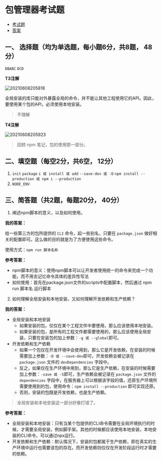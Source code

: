 # 包管理器考试题

- [考试题](https://duyiedu.yuque.com/docs/share/d65c9591-6c6a-4206-a5af-841be673d707?)
- [答案](https://duyiedu.yuque.com/docs/share/5302e568-8308-4780-903c-35a9e84d2efd?#)

## 一、 选择题（均为单选题，每小题6分，共8题， 48分）

`DBABC` `DCD`

**T3注解**

![20210608205818](https://cdn.jsdelivr.net/gh/123taojiale/dahuyou_picture@main/blogs/20210608205818.png)

全局安装的库只能对外暴露全局的命令，并不能让其他工程使用它的API。因此，要使用某个包的API，必须使用本地安装。

> 不理解

**T4注解**

![20210608205923](https://cdn.jsdelivr.net/gh/123taojiale/dahuyou_picture@main/blogs/20210608205923.png)

> 回顾 npm 笔记，包的使用那一部分。

## 二、填空题（每空2分，共6空， 12分）

1. `init` `package` `i 或 install 或 add` `--save-dev 或 -D` `npm install --production 或 npm i --production`
2. `NODE_ENV`

## 三、简答题（共2题，每题20分， 40分）

1. 阐述npm脚本的意义，以及如何使用。

**我的答案：**

给一些第三方的包所提供的 `CLI` 命令，起一些别名，只要在 `package.json` 做好相关的配置即可。这么做的目的就是为了方便使用这些命令。

使用方式：`npm run 脚本名称`

**参考答案：**

- npm脚本的意义：使用npm脚本可以让开发者使用统一的命令来完成一个功能，而不用去记忆命令具体的差异性写法
- 如何使用：首先在package.json文件的scripts中配置脚本，然后通过 npm run 脚本名 运行脚本

2. 如何理解全局安装和本地安装，又如何理解开发依赖和生产依赖？

**我的答案：**

- 全局安装和本地安装
  - 如果安装的包，仅仅在某个工程文件中要使用，那么应该使用本地安装。
  - 如果安装的包，是所有的工程文件都需要使用的，那么应该使用全局安装，只要在安装包的加上参数：`-g 或 --global`即可。
- 开发依赖和生产依赖
  - 如果一个包仅在开发环境中会使用到，那么它是开发依赖，在安装的时候需要加上参数：`-D 或 --save-dev`即可，开发依赖会被记录在 `package.json` 文件的 `devDependencies` 字段中。
  - 反之，如果仅在生产环境中用到，那么它是生产依赖，在安装的时候需要加上参数：`-save 或 -S`即可，生产依赖会被记录在 `package.json` 文件的 `dependencies` 字段中，在服务器上可以根据该字段的值，还原生产环境所需要使用到的包，使用命令：`npm install --production` 即可实现还原。
  - 否则，安装的包既是开发依赖，也是生产依赖。

> 全局安装和本地安装这一部分好像打错了。

**参考答案：**

- 全局安装和本地安装：只有当某个包提供的CLI命令需要在全局环境执行的时候，才需要全局安装，例如脚手架。其他的时候都应该使用本地安装，本地安装的CLI命令，可以通过npx运行。
- 开发依赖和生产依赖：默认情况下，安装的包都属于生产依赖，即在真实的生产环境中运行也需要该包的存在。而开发依赖则仅仅在开发阶段运行时才需要的依赖。